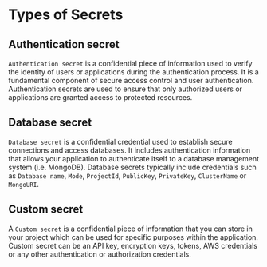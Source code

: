 # Types of Secrets

## Authentication secret

`Authentication secret` is a confidential piece of information used to verify the identity of users or applications during the authentication process. It is a fundamental component of secure access control and user authentication. Authentication secrets are used to ensure that only authorized users or applications are granted access to protected resources.

## Database secret

`Database secret` is a confidential credential used to establish secure connections and access databases. It includes authentication information that allows your application to authenticate itself to a database management system (i.e. MongoDB). Database secrets typically include credentials such as `Database name`, `Mode`, `ProjectId`, `PublicKey`, `PrivateKey`, `ClusterName` or `MongoURI`.

## Custom secret

A `Custom secret` is a confidential piece of information that you can store in your project which can be used for specific purposes within the application. Custom secret can be an API key, encryption keys, tokens, AWS credentials or any other authentication or authorization credentials.
